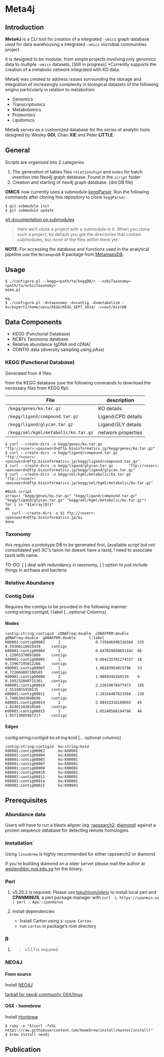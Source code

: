 Meta4j
====

## Introduction 

**Meta4J** is a CLI tool for creation of a integrated `-omics` graph database used for data warehousing a integrated `-omics` microbial communities project.

It is designed to be modular, from simple projects involving only genomics data to multiple `-omics` datasets. [Still in progress]
*Currently supports the creation of a metabolic network integrated with KO data. 

Meta4j was created to address issues surrounding the storage and integration of increasingly complexity in biological datasets of the following origins particularly in 
relation to metabolism:

* Genomics
* Transcriptomics
* Metabolomics
* Proteomics
* Lipidomics

Meta4j serves as a customized database for the series of analytic tools designed by Wesley **GOI**, Chao **XIE** and Peter **LITTLE**. 

## General

Scripts are organised into 2 categories:

1. The generation of tables files `relationships` and `nodes` for batch insertion into Neo4j graph database. Found in the `script` folder
2. Creation and starting of neo4j graph database. (dot DB file)

__OMICS__
now currently uses a submodule [keggParser](https://github.com/etheleon/keggParser). 
Run the following commands after cloning this repository to clone `keggParser`.

```
$ git submodule init
$ git submodule update
```

[git documentation on submodules](https://git-scm.com/book/en/v2/Git-Tools-Submodules)

> Here we’ll clone a project with a submodule in it.
> When you clone such a project, by default you get the directories that contain submodules, 
> but none of the files within them yet:

**NOTE**: For accessing the database and functions used in the analytical pipeline use the `MetamapsDB` R package from [MetamapsDB](https://github.com/etheleon/metamaps).

## Usage

```
$ ./configure.pl --kegg=<path/to/keggDB/> --ncbiTaxonomy=<path/to/ncbi/taxonomy>
make.pl

eg. 
$ ./configure.pl -d=taxonomy -d=contig -d=metabolism -k=/export2/home/uesu/KEGG/KEGG_SEPT_2014/ -c=out/miscDB
```

## Data Components

- KEGG (Functional Database)
- NCBI’s Taxonomy database
- Relative abundance (gDNA and cDNA)
- CONTIG data (diversity sampling using *pAss*)


### KEGG (Functional Database)

Generated from 4 files:


from the KEGG database (use the following commands to download the necessary files from KEGG ftp):

| File | description |
| ---- | ---- |
|`/kegg/genes/ko.tar.gz`| KO details |
|`/kegg/ligand/compound.tar.gz` | Ligand:CPD details| 
|`/kegg/ligand/glycan.tar.gz` | Ligand:GLY details |
|`/kegg/xml/kgml/metabolic/ko.tar.gz` | network properties |

```
$ curl --create-dirs -o kegg/genes/ko.tar.gz              "ftp://<user>:<password>@ftp.bioinformatics.jp/kegg/genes/ko.tar.gz"
$ curl --create-dirs -o kegg/ligand/compound.tar.gz       "ftp://<user>:<password>@ftp.bioinformatics.jp/kegg/ligand/compound.tar.gz"
$ curl --create-dirs -o kegg/ligand/glycan.tar.gz       "ftp://<user>:<password>@ftp.bioinformatics.jp/kegg/ligand/glycan.tar.gz"
$ curl --create-dirs -o kegg/xml/kgml/metabolic/ko.tar.gz "ftp://<user>:<password>@ftp.bioinformatics.jp/kegg/xml/kgml/metabolic/ko.tar.gz"

#Bash script
array=( "kegg/genes/ko.tar.gz" "kegg/ligand/compound.tar.gz" "kegg/ligand/glycan.tar.gz" "kegg/xml/kgml/metabolic/ko.tar.gz")
for i in "${array[@]}"
do
   curl --create-dirs -o $i ftp://<user>:<password>@ftp.bioinformatics.jp/$i
done
```

### Taxonomy

this requires a prototype DB to be generated first, (available script but not consolidated yet)
XC's taxon list doesnt have a taxid, I need to associate taxid with name.

TO-DO:
[ ] deal with redundancy in taxonomy, 
[ ] option to just include things in archaea and bacteria

### Relative Abundance


### Contig Data

Requires the contigs to be provided in the following manner:
contig:string:contigid, l:label [...optional Columns]


#### Nodes

```
contig:string:contigid  cDNAFreq:double  cDNAFPKM:double    gDNAFreq:double  gDNAFPKM:double      l:label
K00001:contig00002      1                0.735646998316564  535              8.59366116025439     contigs
K00001:contig00004      1                0.847019850651342  66               1.22065378091888     contigs
K00001:contig00005      1                0.864235701274337  18               0.33967195012266     contigs
K00001:contig00007      1                1.00283954015796   33               0.722604007100565    contigs
K00001:contig00008      2                1.9869344160139    9                0.195232008715361    contigs
K00001:contig00010      2                2.22619876977473   105              2.5519855938535      contigs
K00001:contig00011      1                1.10156467623568   239              5.74861043048696     contigs
K00001:contig00014      2                2.08433316189693   45               1.02401102610508     contigs
K00001:contig00015      1                1.05248506194796   46               1.05713085467217     contigs
```

#### Edges

contig:string:contigid  ko:string:koid [... optional columns]
```
contig:string:contigid  ko:string:koid
K00001:contig00002      ko:K00001
K00001:contig00004      ko:K00001
K00001:contig00005      ko:K00001
K00001:contig00007      ko:K00001
K00001:contig00008      ko:K00001
K00001:contig00010      ko:K00001
K00001:contig00011      ko:K00001
K00001:contig00014      ko:K00001
K00001:contig00015      ko:K00001
```



## Prerequisites

### Abundance data
Users will have to run a blastx aligner (eg. [rapsearch2](http://omics.informatics.indiana.edu/mg/RAPSearch2/), [diamond](https://github.com/bbuchfink/diamond/)) 
against a protein sequence database for detecting remote homologies.

### Installation`
Using `linuxbrew` is highly recommended for either rapsearch2 or diamond

If you’re building diamond on a older server please mail the author at wesley@bic.nus.edu.sg for the binary.

### Perl

1. v5.20.2 is required: 
   Please use [tokuhirom/plenv](https://github.com/tokuhirom/plenv) to install local perl 
   and **CPANMINUS**, a perl package manager with `curl -L https://cpanmin.us | perl - App::cpanminus` 

2. Install dependencies
    * Install Carton using `$ cpanm Carton`.
    * run `carton` in package’s root directory

### R

1. > v3.1.1 is required


### NEO4J

#### From source
Install [NEO4J](http://neo4j.com/download/)

[tarball for neo4j community OSX/linux](http://info.neotechnology.com/download-thanks.html?edition=community&release=2.3.0-M01&flavour=unix&_ga=1.119121161.1401797244.1431421615)

#### OSX - homebrew

Install [Hombrew](http://brew.sh/)

```
$ ruby -e "$(curl -fsSL https://raw.githubusercontent.com/Homebrew/install/master/install)"
$ brew install neo4j
```

## Publication

